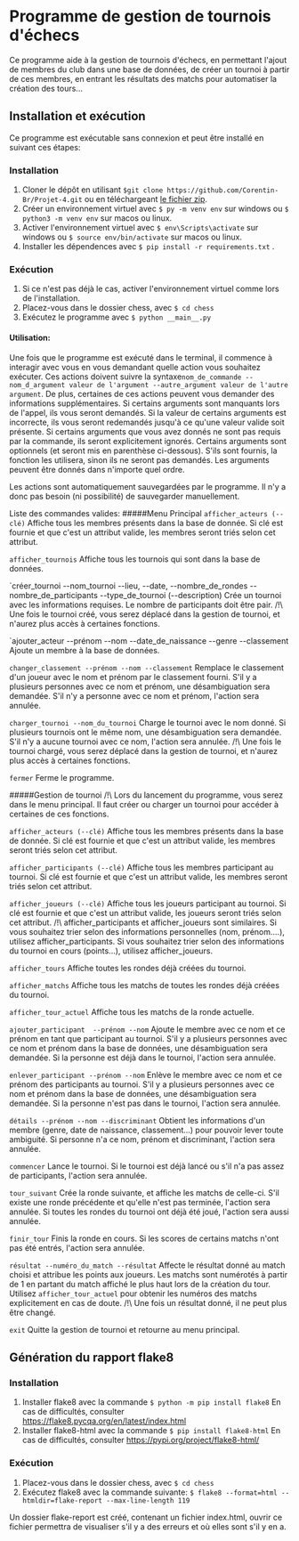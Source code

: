 # Programme de gestion de tournois d'échecs

Ce programme aide à la gestion de tournois d'échecs, en permettant l'ajout de membres du club dans une base de données, de créer un tournoi à partir de ces membres, en entrant les résultats des matchs pour automatiser la création des tours...

## Installation et exécution

Ce programme est exécutable sans connexion et peut être installé en suivant ces étapes:

### Installation
1. Cloner le dépôt en utilisant `$git clone https://github.com/Corentin-Br/Projet-4.git` ou en téléchargeant [le fichier zip](https://github.com/Corentin-Br/Projet-4/archive/refs/heads/master.zip).
2. Créer un environnement virtuel avec `$ py -m venv env` sur windows ou `$ python3 -m venv env` sur macos ou linux.
3. Activer l'environnement virtuel avec `$ env\Scripts\activate` sur windows ou `$ source env/bin/activate` sur macos ou linux.
4. Installer les dépendences avec `$ pip install -r requirements.txt` .

### Exécution
1. Si ce n'est pas déjà le cas, activer l'environnement virtuel comme lors de l'installation.
2. Placez-vous dans le dossier chess, avec `$ cd chess`
3. Exécutez le programme avec `$ python __main__.py`

#### Utilisation:
Une fois que le programme est exécuté dans le terminal, il commence à interagir avec vous en vous demandant quelle action vous souhaitez exécuter.
Ces actions doivent suivre la syntaxe```nom_de_commande --nom_d_argument valeur de l'argument --autre_argument valeur de l'autre argument```.
De plus, certaines de ces actions peuvent vous demander des informations supplémentaires.
Si certains arguments sont manquants lors de l'appel, ils vous seront demandés.
Si la valeur de certains arguments est incorrecte, ils vous seront redemandés jusqu'à ce qu'une valeur valide soit présente.
Si certains arguments que vous avez donnés ne sont pas requis par la commande, ils seront explicitement ignorés.
Certains arguments sont optionnels (et seront mis en parenthèse ci-dessous). S'ils sont fournis, la fonction les utilisera, sinon ils ne seront pas demandés.
Les arguments peuvent être donnés dans n'importe quel ordre.

Les actions sont automatiquement sauvegardées par le programme. Il n'y a donc pas besoin (ni possibilité) de sauvegarder manuellement.


Liste des commandes valides:
#####Menu Principal
`afficher_acteurs (--clé)`
Affiche tous les membres présents dans la base de donnée.
Si clé est fournie et que c'est un attribut valide, les membres seront triés selon cet attribut.

`afficher_tournois`
Affiche tous les tournois qui sont dans la base de données.

`créer_tournoi --nom_tournoi --lieu, --date, --nombre_de_rondes --nombre_de_participants --type_de_tournoi (--description)
Crée un tournoi avec les informations requises.
Le nombre de participants doit être pair.
/!\ Une fois le tournoi créé, vous serez déplacé dans la gestion de tournoi, et n'aurez plus accès à certaines fonctions.

`ajouter_acteur --prénom --nom --date_de_naissance --genre --classement
Ajoute un membre à la base de données.

`changer_classement --prénom --nom --classement`
Remplace le classement d'un joueur avec le nom et prénom par le classement fourni.
S'il y a plusieurs personnes avec ce nom et prénom, une désambiguation sera demandée.
S'il n'y a personne avec ce nom et prénom, l'action sera annulée.

`charger_tournoi --nom_du_tournoi`
Charge le tournoi avec le nom donné.
Si plusieurs tournois ont le même nom, une désambiguation sera demandée.
S'il n'y a aucune tournoi avec ce nom, l'action sera annulée.
/!\ Une fois le tournoi chargé, vous serez déplacé dans la gestion de tournoi, et n'aurez plus accès à certaines fonctions.

`fermer`
Ferme le programme.

#####Gestion de tournoi
/!\ Lors du lancement du programme, vous serez dans le menu principal. Il faut créer ou charger un tournoi pour accéder à certaines de ces fonctions.

`afficher_acteurs (--clé)`
Affiche tous les membres présents dans la base de donnée.
Si clé est fournie et que c'est un attribut valide, les membres seront triés selon cet attribut.

`afficher_participants (--clé)`
Affiche tous les membres participant au tournoi.
Si clé est fournie et que c'est un attribut valide, les membres seront triés selon cet attribut.

`afficher_joueurs (--clé)`
Affiche tous les joueurs participant au tournoi.
Si clé est fournie et que c'est un attribut valide, les joueurs seront triés selon cet attribut.
/!\ afficher_participants et afficher_joueurs sont similaires. Si vous souhaitez trier selon des informations personnelles (nom, prénom....), utilisez afficher_participants. Si vous souhaitez trier selon des informations du tournoi en cours (points...), utilisez afficher_joueurs.

`afficher_tours`
Affiche toutes les rondes déjà créées du tournoi.

`afficher_matchs`
Affiche tous les matchs de toutes les rondes déjà créées du tournoi.

`afficher_tour_actuel`
Affiche tous les matchs de la ronde actuelle.

`ajouter_participant  --prénom --nom`
Ajoute le membre avec ce nom et ce prénom en tant que participant au tournoi.
S'il y a plusieurs personnes avec ce nom et prénom dans la base de données, une désambiguation sera demandée.
Si la personne est déjà dans le tournoi, l'action sera annulée.

`enlever_participant --prénom --nom`
Enlève le membre avec ce nom et ce prénom des participants au tournoi.
S'il y a plusieurs personnes avec ce nom et prénom dans la base de données, une désambiguation sera demandée.
Si la personne n'est pas dans le tournoi, l'action sera annulée.

`détails --prénom --nom --discriminant`
Obtient les informations d'un membre (genre, date de naissance, classement...) pour pouvoir lever toute ambiguité.
Si personne n'a ce nom, prénom et discriminant, l'action sera annulée.

`commencer`
Lance le tournoi.
Si le tournoi est déjà lancé ou s'il n'a pas assez de participants, l'action sera annulée.

`tour_suivant`
Crée la ronde suivante, et affiche les matchs de celle-ci.
S'il existe une ronde précédente et qu'elle n'est pas terminée, l'action sera annulée.
Si toutes les rondes du tournoi ont déjà été joué, l'action sera aussi annulée.

`finir_tour`
Finis la ronde en cours.
Si les scores de certains matchs n'ont pas été entrés, l'action sera annulée.

`résultat --numéro_du_match --résultat`
Affecte le résultat donné au match choisi et attribue les points aux joueurs. Les matchs sont numérotés à partir de 1 en partant du match affiché le plus haut lors de la création du tour. Utilisez `afficher_tour_actuel` pour obtenir les numéros des matchs explicitement en cas de doute.
/!\ Une fois un résultat donné, il ne peut plus être changé.

`exit`
Quitte la gestion de tournoi et retourne au menu principal.


## Génération du rapport flake8

### Installation
1. Installer flake8 avec la commande `$ python -m pip install flake8`
En cas de difficultés, consulter https://flake8.pycqa.org/en/latest/index.html
2. Installer flake8-html avec la commande `$ pip install flake8-html`
En cas de difficultés, consulter https://pypi.org/project/flake8-html/

### Exécution
1. Placez-vous dans le dossier chess, avec `$ cd chess`
2. Exécutez flake8 avec la commande suivante: `$ flake8 --format=html --htmldir=flake-report --max-line-length 119`

Un dossier flake-report est créé, contenant un fichier index.html, ouvrir ce fichier permettra de visualiser s'il y a des erreurs et où elles sont s'il y en a.